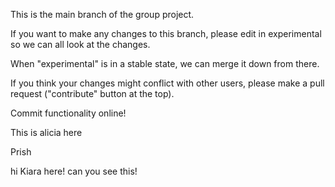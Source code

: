 This is the main branch of the group project.

If you want to make any changes to this branch, please edit in experimental so we can all look at the changes.

When "experimental" is in a stable state, we can merge it down from there.

If you think your changes might conflict with other users, please make a pull request ("contribute" button at the top).

Commit functionality online!

This is alicia here

Prish

 hi Kiara here!
  can you see this!